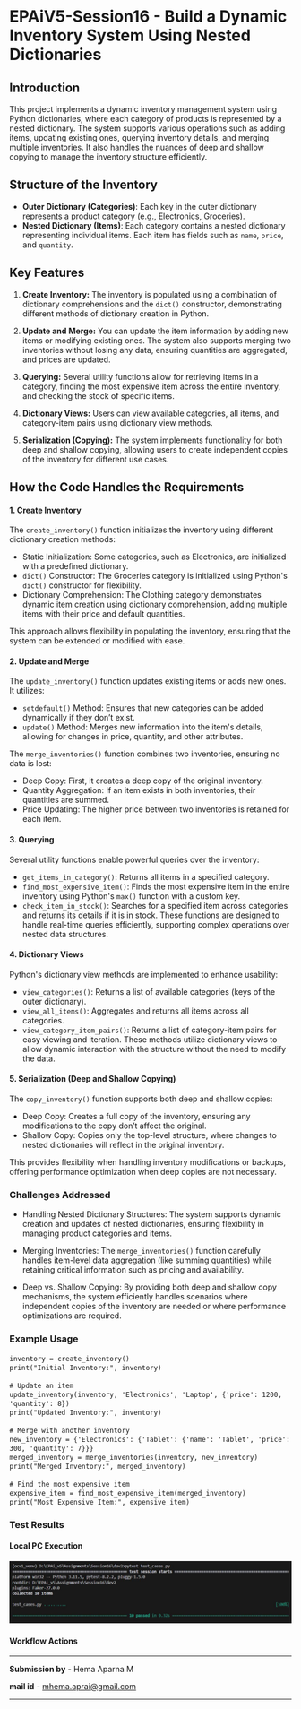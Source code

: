 # EPAiV5-Session16 - Build a Dynamic Inventory System Using Nested Dictionaries
 
## Introduction
This project implements a dynamic inventory management system using Python dictionaries, where each category of products is represented by a nested dictionary. The system supports various operations such as adding items, updating existing ones, querying inventory details, and merging multiple inventories. It also handles the nuances of deep and shallow copying to manage the inventory structure efficiently.

## Structure of the Inventory
- **Outer Dictionary (Categories)**: Each key in the outer dictionary represents a product category (e.g., Electronics, Groceries).
- **Nested Dictionary (Items)**: Each category contains a nested dictionary representing individual items. Each item has fields such as `name`, `price`, and `quantity`.

## Key Features
1. **Create Inventory:** The inventory is populated using a combination of dictionary comprehensions and the `dict()` constructor, demonstrating different methods of dictionary creation in Python.

2. **Update and Merge:** You can update the item information by adding new items or modifying existing ones. The system also supports merging two inventories without losing any data, ensuring quantities are aggregated, and prices are updated.

3. **Querying:** Several utility functions allow for retrieving items in a category, finding the most expensive item across the entire inventory, and checking the stock of specific items.

4. **Dictionary Views:** Users can view available categories, all items, and category-item pairs using dictionary view methods.

5. **Serialization (Copying):** The system implements functionality for both deep and shallow copying, allowing users to create independent copies of the inventory for different use cases.

## How the Code Handles the Requirements
#### 1. Create Inventory
The `create_inventory()` function initializes the inventory using different dictionary creation methods:
- Static Initialization: Some categories, such as Electronics, are initialized with a predefined dictionary.
- `dict()` Constructor: The Groceries category is initialized using Python's `dict()` constructor for flexibility.
- Dictionary Comprehension: The Clothing category demonstrates dynamic item creation using dictionary comprehension, adding multiple items with their price and default quantities.

This approach allows flexibility in populating the inventory, ensuring that the system can be extended or modified with ease.

#### 2. Update and Merge
The `update_inventory()` function updates existing items or adds new ones. It utilizes:

- `setdefault()` Method: Ensures that new categories can be added dynamically if they don’t exist.
- `update()` Method: Merges new information into the item's details, allowing for changes in price, quantity, and other attributes.

The `merge_inventories()` function combines two inventories, ensuring no data is lost:

- Deep Copy: First, it creates a deep copy of the original inventory.
- Quantity Aggregation: If an item exists in both inventories, their quantities are summed.
- Price Updating: The higher price between two inventories is retained for each item.

#### 3. Querying
Several utility functions enable powerful queries over the inventory:

- `get_items_in_category()`: Returns all items in a specified category.
- `find_most_expensive_item()`: Finds the most expensive item in the entire inventory using Python's `max()` function with a custom key.
- `check_item_in_stock()`: Searches for a specified item across categories and returns its details if it is in stock.
These functions are designed to handle real-time queries efficiently, supporting complex operations over nested data structures.

#### 4. Dictionary Views
Python's dictionary view methods are implemented to enhance usability:

- `view_categories()`: Returns a list of available categories (keys of the outer dictionary).
- `view_all_items()`: Aggregates and returns all items across all categories.
- `view_category_item_pairs()`: Returns a list of category-item pairs for easy viewing and iteration.
These methods utilize dictionary views to allow dynamic interaction with the structure without the need to modify the data.

#### 5. Serialization (Deep and Shallow Copying)
The `copy_inventory()` function supports both deep and shallow copies:

- Deep Copy: Creates a full copy of the inventory, ensuring any modifications to the copy don’t affect the original.
- Shallow Copy: Copies only the top-level structure, where changes to nested dictionaries will reflect in the original inventory.

This provides flexibility when handling inventory modifications or backups, offering performance optimization when deep copies are not necessary.

### Challenges Addressed
- Handling Nested Dictionary Structures: The system supports dynamic creation and updates of nested dictionaries, ensuring flexibility in managing product categories and items.

- Merging Inventories: The `merge_inventories()` function carefully handles item-level data aggregation (like summing quantities) while retaining critical information such as pricing and availability.

- Deep vs. Shallow Copying: By providing both deep and shallow copy mechanisms, the system efficiently handles scenarios where independent copies of the inventory are needed or where performance optimizations are required.

### Example Usage


```
inventory = create_inventory()
print("Initial Inventory:", inventory)

# Update an item
update_inventory(inventory, 'Electronics', 'Laptop', {'price': 1200, 'quantity': 8})
print("Updated Inventory:", inventory)

# Merge with another inventory
new_inventory = {'Electronics': {'Tablet': {'name': 'Tablet', 'price': 300, 'quantity': 7}}}
merged_inventory = merge_inventories(inventory, new_inventory)
print("Merged Inventory:", merged_inventory)

# Find the most expensive item
expensive_item = find_most_expensive_item(merged_inventory)
print("Most Expensive Item:", expensive_item)

```

### Test Results

#### Local PC Execution

![localPC_test_results](localPC_test_results.JPG)

#### Workflow Actions




---------------------------------------------------------------------------------------------------------------------------------------------------

**Submission by** - Hema Aparna M

**mail id** - mhema.aprai@gmail.com

---------------------------------------------------------------------------------------------------------------------------------------------------